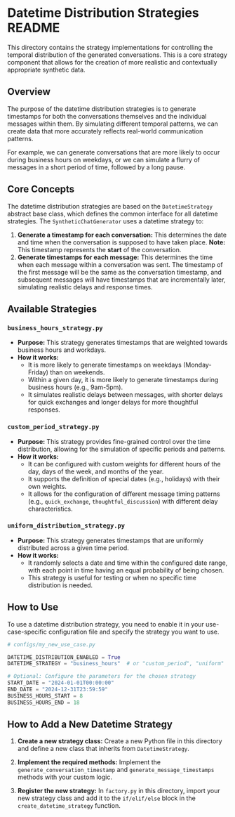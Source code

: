 # Datetime Distribution Strategies README

This directory contains the strategy implementations for controlling the temporal distribution of the generated conversations. This is a core strategy component that allows for the creation of more realistic and contextually appropriate synthetic data.

## Overview

The purpose of the datetime distribution strategies is to generate timestamps for both the conversations themselves and the individual messages within them. By simulating different temporal patterns, we can create data that more accurately reflects real-world communication patterns.

For example, we can generate conversations that are more likely to occur during business hours on weekdays, or we can simulate a flurry of messages in a short period of time, followed by a long pause.

## Core Concepts

The datetime distribution strategies are based on the `DatetimeStrategy` abstract base class, which defines the common interface for all datetime strategies. The `SyntheticChatGenerator` uses a datetime strategy to:

1.  **Generate a timestamp for each conversation:** This determines the date and time when the conversation is supposed to have taken place. **Note:** This timestamp represents the **start** of the conversation.
2.  **Generate timestamps for each message:** This determines the time when each message within a conversation was sent. The timestamp of the first message will be the same as the conversation timestamp, and subsequent messages will have timestamps that are incrementally later, simulating realistic delays and response times.

## Available Strategies

### `business_hours_strategy.py`

*   **Purpose:** This strategy generates timestamps that are weighted towards business hours and workdays.
*   **How it works:**
    *   It is more likely to generate timestamps on weekdays (Monday-Friday) than on weekends.
    *   Within a given day, it is more likely to generate timestamps during business hours (e.g., 9am-5pm).
    *   It simulates realistic delays between messages, with shorter delays for quick exchanges and longer delays for more thoughtful responses.

### `custom_period_strategy.py`

*   **Purpose:** This strategy provides fine-grained control over the time distribution, allowing for the simulation of specific periods and patterns.
*   **How it works:**
    *   It can be configured with custom weights for different hours of the day, days of the week, and months of the year.
    *   It supports the definition of special dates (e.g., holidays) with their own weights.
    *   It allows for the configuration of different message timing patterns (e.g., `quick_exchange`, `thoughtful_discussion`) with different delay characteristics.

### `uniform_distribution_strategy.py`

*   **Purpose:** This strategy generates timestamps that are uniformly distributed across a given time period.
*   **How it works:**
    *   It randomly selects a date and time within the configured date range, with each point in time having an equal probability of being chosen.
    *   This strategy is useful for testing or when no specific time distribution is needed.

## How to Use

To use a datetime distribution strategy, you need to enable it in your use-case-specific configuration file and specify the strategy you want to use.

```python
# configs/my_new_use_case.py

DATETIME_DISTRIBUTION_ENABLED = True
DATETIME_STRATEGY = "business_hours"  # or "custom_period", "uniform"

# Optional: Configure the parameters for the chosen strategy
START_DATE = "2024-01-01T00:00:00"
END_DATE = "2024-12-31T23:59:59"
BUSINESS_HOURS_START = 8
BUSINESS_HOURS_END = 18
```

## How to Add a New Datetime Strategy

1.  **Create a new strategy class:** Create a new Python file in this directory and define a new class that inherits from `DatetimeStrategy`.

2.  **Implement the required methods:** Implement the `generate_conversation_timestamp` and `generate_message_timestamps` methods with your custom logic.

3.  **Register the new strategy:** In `factory.py` in this directory, import your new strategy class and add it to the `if/elif/else` block in the `create_datetime_strategy` function.